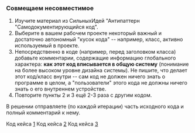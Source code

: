 ### Совмещаем несовместимое

1. Изучите материал из СильныхИдей "Антипаттерн "Самодокументирующийся код".
2. Выберите в вашем рабочем проекте некоторый важный и достаточно автономный "кусок кода" -- например, класс, активно используемый в проекте.
3. Непосредственно в коде (например, перед заголовком класса) добавьте комментарии, содержащие информацию глобального характера:
   **как этот код вписывается в общую систему** (понимание на более высоком уровне дизайна системы).
   Не пишите, что делает этот код/класс внутри -- сам код не должен ничего знать о программе в целом, а "пользователи" этого кода не должны ничего знать о его внутреннем устройстве.
4. Повторите пункты 2 и 3 ещё 2-3 раза с другим кодом.

В решении отправляете (по каждой итерации) часть исходного кода и полный комментарий к нему.

Код кейса [1](1/code.php)
Код кейса [2](2/code.php)
Код кейса [3](3/code.php)
